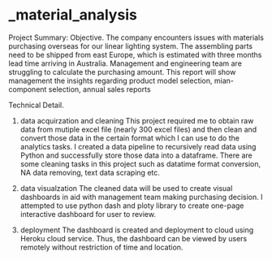 # _material_analysis
Project Summary:
Objective.
The company encounters issues with materials purchasing overseas for our linear lighting system. The assembling parts need to be shipped from east Europe, which is estimated with three months lead time arriving in Australia. Management and engineering team are struggling to calculate the purchasing amount. This report will show management the insights regarding product model selection, mian-component selection, annual sales reports

Technical Detail.
1. data acquirzation and cleaning
This project required me to obtain raw data from mutiple excel file (nearly 300 excel files) and then clean and convert those data in the certain format which I can use to do the analytics tasks. I created a data pipeline to recursively read data using Python and successfully store those data into a dataframe. There are some cleaning tasks in this project such as datatime format conversion, NA data removing, text data scraping etc.

2. data visualzation
The cleaned data will be used to create visual dashboards in aid with management team making purchasing decision. I attempted to use python dash and ploty library to create one-page interactive dashboard for user to review.

3. deployment
The dashboard is created and deployment to cloud using Heroku cloud service. Thus, the dashboard can be viewed by users remotely without restriction of time and location. 

